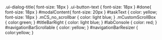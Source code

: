 .ui-dialog-title{
   font-size: 18px
}
.ui-button-text {
   font-size: 18px
}
#done{
font-size: 18px
}
#modalContent{
font-size: 20px
}
#taskText {
   color: yellow;
   font-size: 18px
}
.mCS_no_scrollbar
 {
 color: light blue;
}
.mCustomScrollBox
{
color:green;
}
#titleBarRight
{
 color: light blue;
}
#labConsole
{
 color: red;
}
#navigationBarScrollable
{
color: yellow;
}
#navigationBarResizer
{
color:yellow;
}
